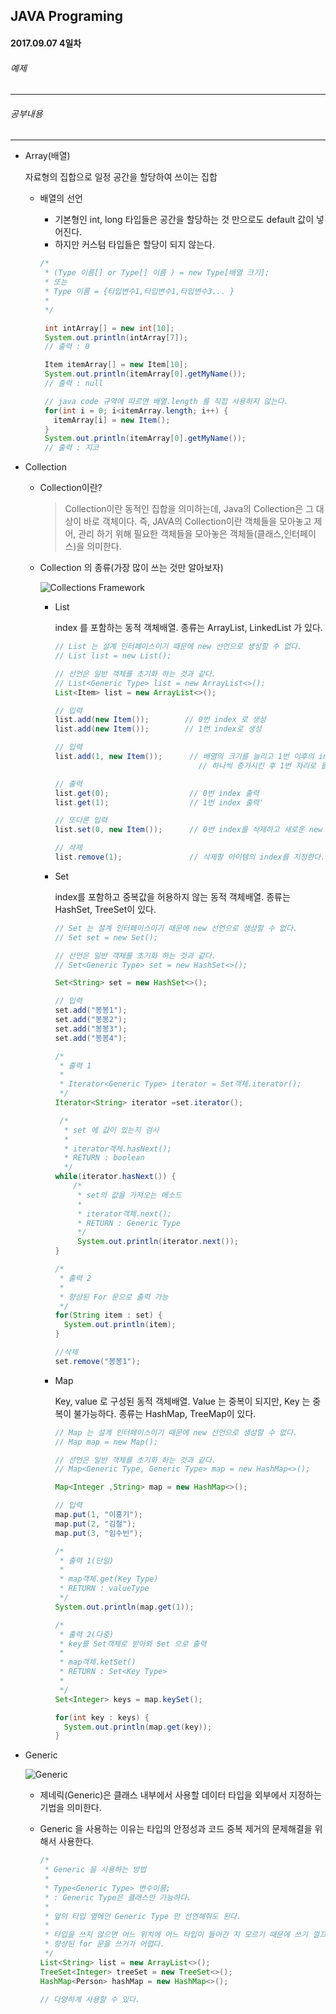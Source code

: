 JAVA Programing
----------------------------------------------------
#### 2017.09.07 4일차

###### 예제
____________________________________________________

###### 공부내용
____________________________________________________

  - Array(배열)

    자료형의 집합으로 일정 공간을 할당하여 쓰이는 집합

    - 배열의 선언

      - 기본형인 int, long 타입들은 공간을 할당하는 것 만으로도 default 값이 넣어진다.
      - 하지만 커스텀 타입들은 할당이 되지 않는다.

      ```java
      /*
       * (Type 이름[] or Type[] 이름 ) = new Type[배열 크기];
       * 또는
       * Type 이름 = {타입변수1,타입변수1,타입변수3... }
       *
       */

       int intArray[] = new int[10];
       System.out.println(intArray[7]);
       // 출력 : 0

       Item itemArray[] = new Item[10];
       System.out.println(itemArray[0].getMyName());
       // 출력 : null

       // java code 규약에 따르면 배열.length 를 직접 사용하지 않는다.
       for(int i = 0; i<itemArray.length; i++) {
         itemArray[i] = new Item();
       }
       System.out.println(itemArray[0].getMyName());
       // 출력 : 지코
      ```

  - Collection

      - Collection이란?

        > Collection이란 동적인 집합을 의미하는데, Java의 Collection은 그 대상이 바로 객체이다.
   즉, JAVA의 Collection이란 객체들을 모아놓고 제어, 관리 하기 위해 필요한 객체들을 모아놓은 객체들(클래스,인터페이스)을
   의미한다.

      - Collection 의 종류(가장 많이 쓰는 것만 알아보자)

        ![Collections Framework](https://github.com/Hooooong/DAY4_Collections/blob/master/image/Collections%20Framework.png)

        - List

          index 를 포함하는 동적 객체배열. 종류는 ArrayList, LinkedList 가 있다.

          ```java
          // List 는 설계 인터페이스이기 때문에 new 선언으로 생성할 수 없다.
          // List list = new List();

          // 선언은 일반 객체를 초기화 하는 것과 같다.
          // List<Generic Type> list = new ArrayList<>();
          List<Item> list = new ArrayList<>();

          // 입력
          list.add(new Item());		   // 0번 index 로 생성
          list.add(new Item());		   // 1번 index로 생성

          // 입력
          list.add(1, new Item());		// 배열의 크기를 늘리고 1번 이후의 index를
                                          // 하나씩 증가시킨 후 1번 자리로 들어가게 된다.

          // 출력
          list.get(0);					// 0번 index 출력
          list.get(1);					// 1번 index 출력'

          // 또다른 입력
          list.set(0, new Item());		// 0번 index를 삭제하고 새로운 new Item() 으로 대체힌다.

          // 삭제
          list.remove(1);				// 삭제할 아이템의 index를 지정한다. index를 삭제하고, 그 뒤에 아이템들을 한칸씩 이동해서 빈공간을 채운다.
          ```

        - Set

          index를 포함하고 중복값을 허용하지 않는 동적 객체배열. 종류는 HashSet, TreeSet이 있다.

          ```java
          // Set 는 설계 인터페이스이기 때문에 new 선언으로 생성할 수 없다.
          // Set set = new Set();

          // 선언은 일반 객체를 초기화 하는 것과 같다.
          // Set<Generic Type> set = new HashSet<>();

          Set<String> set = new HashSet<>();

          // 입력
          set.add("봉봉1");
          set.add("봉봉2");
          set.add("봉봉3");
          set.add("봉봉4");

          /*
           * 출력 1
           *
           * Iterator<Generic Type> iterator = Set객체.iterator();
           */
          Iterator<String> iterator =set.iterator();

           /*
            * set 에 값이 있는지 검사
            *
            * iterator객체.hasNext();
            * RETURN : boolean
            */
          while(iterator.hasNext()) {
              /*
               * set의 값을 가져오는 메소드
               *
               * iterator객체.next();
               * RETURN : Generic Type
               */
               System.out.println(iterator.next());
          }

          /*
           * 출력 2
           *
           * 향상된 For 문으로 출력 가능
           */
          for(String item : set) {
            System.out.println(item);
          }

          //삭제
          set.remove("봉봉1");
          ```

        - Map

          Key, value 로 구성된 동적 객체배열. Value 는 중복이 되지만, Key 는 중복이 불가능하다. 종류는 HashMap, TreeMap이 있다.

          ```java
          // Map 는 설계 인터페이스이기 때문에 new 선언으로 생성할 수 없다.
          // Map map = new Map();

          // 선언은 일반 객체를 초기화 하는 것과 같다.
          // Map<Generic Type, Generic Type> map = new HashMap<>();

          Map<Integer ,String> map = new HashMap<>();

          // 입력
          map.put(1, "이흥기");
          map.put(2, "김철");
          map.put(3, "임수빈");

          /*
           * 출력 1(단일)
           *
           * map객체.get(Key Type)
           * RETURN : valueType
           */
          System.out.println(map.get(1));

          /*
           * 출력 2(다중)
           * key를 Set객체로 받아와 Set 으로 출력
           *
           * map객체.ketSet()
           * RETURN : Set<Key Type>
           *
           */
          Set<Integer> keys = map.keySet();

          for(int key : keys) {
            System.out.println(map.get(key));
          }
          ```

  - Generic

    ![Generic](https://github.com/Hooooong/DAY4_Collections/blob/master/image/Generic.png)

    - 제네릭(Generic)은 클래스 내부에서 사용할 데이터 타입을 외부에서 지정하는 기법을 의미한다.

    - Generic 을 사용하는 이유는 타입의 안정성과 코드 중복 제거의 문제해결을 위해서 사용한다.

      ```java
      /*
       * Generic 을 사용하는 방법
       *
       * Type<Generic Type> 변수이름;
       * : Generic Type은 클래스만 가능하다.
       *
       * 앞의 타입 옆에만 Generic Type 만 선언해줘도 된다.
       *
       * 타입을 쓰지 않으면 어느 위치에 어느 타입이 들어간 지 모르기 때문에 쓰기 껄끄럽고,
       * 향상된 for 문을 쓰기가 어렵다.
       */
      List<String> list = new ArrayList<>();
      TreeSet<Integer> treeSet = new TreeSet<>();
      HashMap<Person> hashMap = new HashMap<>();

      // 다양하게 사용할 수 있다.
      ```
